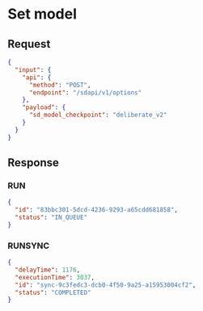 # Set model

## Request

```json
{
  "input": {
    "api": {
      "method": "POST",
      "endpoint": "/sdapi/v1/options"
    },
    "payload": {
      "sd_model_checkpoint": "deliberate_v2"
    }
  }
}
```

## Response

### RUN

```json
{
  "id": "83bbc301-5dcd-4236-9293-a65cdd681858",
  "status": "IN_QUEUE"
}
```

### RUNSYNC

```json
{
  "delayTime": 1176,
  "executionTime": 3037,
  "id": "sync-9c3fedc3-dcb0-4f50-9a25-a15953004cf2",
  "status": "COMPLETED"
}
```